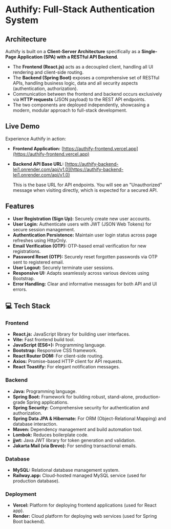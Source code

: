 # Authify: Full-Stack Authentication System

##  Architecture

Authify is built on a **Client-Server Architecture** specifically as a **Single-Page Application (SPA) with a RESTful API Backend**.

* The **Frontend (React.js)** acts as a decoupled client, handling all UI rendering and client-side routing.
* The **Backend (Spring Boot)** exposes a comprehensive set of RESTful APIs, handling business logic, data and all security aspects (authentication, authorization).
* Communication between the frontend and backend occurs exclusively via **HTTP requests** (JSON payload) to the REST API endpoints.
* The two components are deployed independently, showcasing a modern, modular approach to full-stack development.

##  Live Demo

Experience Authify in action:

* **Frontend Application:** [https://authify-frontend.vercel.app](https://authify-frontend.vercel.app)
* **Backend API Base URL:** [https://authify-backend-lei1.onrender.com/api/v1.0](https://authify-backend-lei1.onrender.com/api/v1.0)

  This is the base URL for API endpoints. You will see an "Unauthorized" message when visiting directly, which is expected for a secured API.
  

##  Features

* **User Registration (Sign Up):** Securely create new user accounts.
* **User Login:** Authenticate users with JWT (JSON Web Tokens) for secure session management.
* **Authentication Persistence:** Maintain user login status across page refreshes using HttpOnly.
* **Email Verification (OTP):** OTP-based email verification for new registrations.
* **Password Reset (OTP):** Securely reset forgotten passwords via OTP sent to registered email.
* **User Logout:** Securely terminate user sessions.
* **Responsive UI:** Adapts seamlessly across various devices using Bootstrap.
* **Error Handling:** Clear and informative messages for both API and UI errors.

## 💻 Tech Stack

### Frontend

* **React.js:** JavaScript library for building user interfaces.
* **Vite:** Fast frontend build tool.
* **JavaScript (ES6+):** Programming language.
* **Bootstrap:** Responsive CSS framework.
* **React Router DOM:** For client-side routing.
* **Axios:** Promise-based HTTP client for API requests.
* **React Toastify:** For elegant notification messages.

### Backend

* **Java:** Programming language.
* **Spring Boot:** Framework for building robust, stand-alone, production-grade Spring applications.
* **Spring Security:** Comprehensive security for authentication and authorization.
* **Spring Data JPA & Hibernate:** For ORM (Object-Relational Mapping) and database interaction.
* **Maven:** Dependency management and build automation tool.
* **Lombok:** Reduces boilerplate code.
* **jjwt:** Java JWT library for token generation and validation.
* **Jakarta Mail (via Brevo):** For sending transactional emails.

### Database

* **MySQL:** Relational database management system.
* **Railway.app:** Cloud-hosted managed MySQL service (used for production database).

### Deployment

* **Vercel:** Platform for deploying frontend applications (used for React app).
* **Render:** Cloud platform for deploying web services (used for Spring Boot backend).




